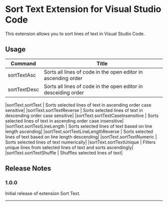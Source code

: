 # Sort Text Extension for Visual Studio Code
This extension allows you to sort lines of text in Visual Studio Code.


## Usage
| Command | Title |
| --- | --- |
| sortTextAsc | Sorts all lines of code in the open editor in ascending order|
| sortTextDesc | Sorts all lines of code in the open editor in desceiding order |

|sortText.sortText | Sorts selected lines of text in ascending order case sensitive|
|sortText.sortTextReverse | Sorts selected lines of text in descending order case sensitive|
|sortText.sortTextCaseInsensitive | Sorts selected lines of text in ascending order case insensitive|
|sortText.sortTextLineLength | Sorts selected lines of text based on line length ascending|
|sortText.sortTextLineLengthReverse | Sorts selected lines of text based on line length descending|
|sortText.sortTextNumeric | Sorts selected lines of text numerically|
|sortText.sortTextUnique | Filters unique lines from selected lines of text and sorts ascendingly|
|sortText.sortTextShuffle | Shuffles selected lines of text|


## Release Notes

### 1.0.0

Initial release of extension Sort Text.

-----------------------------------------------------------------------------------------------------------
